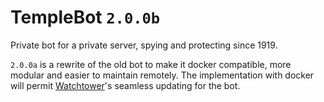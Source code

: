 # TempleBot `2.0.0b`

Private bot for a private server, spying and protecting since 1919.

`2.0.0a` is a rewrite of the old bot to make it docker compatible, more modular
and easier to maintain remotely. The implementation with docker will permit 
[Watchtower](https://github.com/containrrr/watchtower "Watchtower Github")'s
seamless updating for the bot.